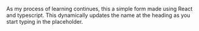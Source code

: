 As my process of learning continues, this a simple form made using React and typescript.
This dynamically updates the name at the heading as you start typing in the placeholder.